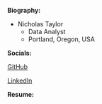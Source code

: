 **Biography:**

- Nicholas Taylor
  - Data Analyst
  - Portland, Oregon, USA

**Socials:**

  [GitHub](https://github.com/ntaylor0000/)

  [LinkedIn](https://www.linkedin.com/in/ntaylor0000/)


**Resume:**


